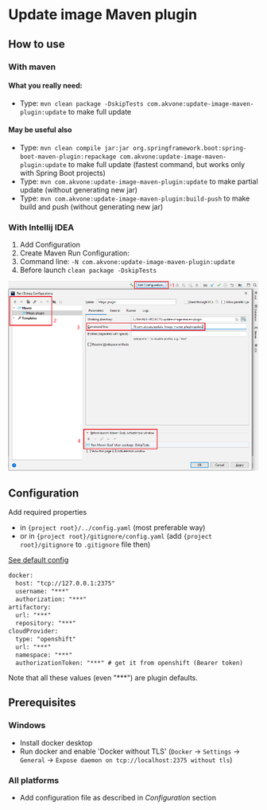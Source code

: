 # Update image Maven plugin

## How to use 
### With maven
#### What you really need:
* Type: `mvn clean package -DskipTests com.akvone:update-image-maven-plugin:update` to make full update

#### May be useful also 
* Type: `mvn clean compile jar:jar org.springframework.boot:spring-boot-maven-plugin:repackage com.akvone:update-image-maven-plugin:update` 
  to make full update (fastest command, but works only with Spring Boot projects)
* Type: `mvn com.akvone:update-image-maven-plugin:update` to make partial update (without generating new jar)
* Type: `mvn com.akvone:update-image-maven-plugin:build-push` to make build and push (without generating new jar)

### With Intellij IDEA
1. Add Configuration
2. Create Maven Run Configuration:
3. Command line:
  `-N com.akvone:update-image-maven-plugin:update`
4. Before launch 
  `clean package -DskipTests`
  
![EXAMPLE](./documentation/images/How%20to.%20IntelliJ%20IDEA.png) 


## Configuration
Add required properties 
* in `{project root}/../config.yaml` (most preferable way)
* or in `{project root}/gitignore/config.yaml` (add `{project root}/gitignore` to `.gitignore` file then)

[See default config](./src/main/resources/config/default.yaml)
```
docker:
  host: "tcp://127.0.0.1:2375"
  username: "***"
  authorization: "***"
artifactory:
  url: "***"
  repository: "***"
cloudProvider:
  type: "openshift"
  url: "***"
  namespace: "***"
  authorizationToken: "***" # get it from openshift (Bearer token)
```

Note that all these values (even "***") are plugin defaults.

## Prerequisites
### Windows
* Install docker desktop
* Run docker and enable 'Docker without TLS' (`Docker` -> `Settings` -> `General` -> `Expose daemon on tcp://localhost:2375 without tls`)

### All platforms
* Add configuration file as described in *Configuration* section